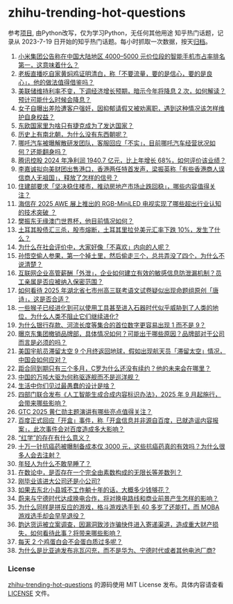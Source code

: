 # zhihu-trending-hot-questions
参考[项目](https://github.com/justjavac/zhihu-trending-hot-questions), 由Python改写，仅为学习Python，无任何其他用途
知乎热门话题，记录从 2023-7-19
日开始的知乎热门话题。每小时抓取一次数据，按天[归档](./data)。
<!-- BEGIN -->
<!-- 最后更新时间 2025-03-20 03:39:38.242169 -->
1. [小米集团公告称在中国大陆地区 4000–5000 元价位段的智能手机市占率排名第一，这意味着什么？](https://www.zhihu.com/question/15283572791)
1. [老板直播吃自家黄焖鸡证明清白，称「不要流量，要的是信心，要的是良心」，他的做法值得借鉴吗？](https://www.zhihu.com/question/15256103521)
1. [美联储维持利率不变，下调经济增长预期，暗示今年将降息 2 次，如何解读？预计可能什么时候会降息？](https://www.zhihu.com/question/15386217178)
1. [女子自曝出差险遭客户强奸，因抑郁请假又被劝离职，遇到这种情况该怎样维护自身权益？](https://www.zhihu.com/question/15373142302)
1. [东欧国家里为啥只有捷克成为了发达国家？](https://www.zhihu.com/question/662137076)
1. [历史上有南北朝，为什么没有东西朝呢？](https://www.zhihu.com/question/634184853)
1. [哪吒汽车被曝解散研发团队，客服回应「不实」，目前哪吒汽车经营状况如何？还能翻身吗？](https://www.zhihu.com/question/15322381145)
1. [腾讯控股 2024 年净利润 1940.7 亿元，比上年增长 68%，如何评价该业绩？](https://www.zhihu.com/question/15344537664)
1. [李嘉诚拟向美财团出售港口，香港两任特首发声，梁振英称「有些香港商人误信商人无祖国」，释放了怎样的信号？](https://www.zhihu.com/question/15346160857)
1. [住建部要求「坚决稳住楼市，推动房地产市场止跌回稳」，哪些内容值得关注？](https://www.zhihu.com/question/15370073275)
1. [海信在 2025 AWE 展上推出的 RGB-MiniLED 电视实现了哪些超出行业认知的技术突破 ？](https://www.zhihu.com/question/15257260859)
1. [樊振东无缘澳门世界杯，他目前情况如何？](https://www.zhihu.com/question/15317265599)
1. [土耳其股债汇三杀，股市熔断，土耳其里拉兑美元汇率下跌 10%，发生了什么？](https://www.zhihu.com/question/15338654137)
1. [为什么在社会评价中，大家好像「不喜欢」内向的人呢？](https://www.zhihu.com/question/15145018131)
1. [孙悟空偷人参果，第一个掉土里，然后偷走三个，总共弄没了四个，为什么不说清楚？](https://www.zhihu.com/question/10750497343)
1. [互联网企业高管薪酬「外泄」，企业如何建立有效的敏感信息防泄漏机制？员工亲属是否应被纳入保密范围？](https://www.zhihu.com/question/15267901487)
1. [如何看待 2025 年湖北省七市州高三联考语文试卷疑似出现命题组原创「唐诗」，这是否合适？](https://www.zhihu.com/question/15202571234)
1. [一些猴子已经进化到可以使用工具甚至进入石器时代似乎威胁到了人类的地位，为什么人类不阻止它们继续进化?](https://www.zhihu.com/question/14529108212)
1. [为什么银行存款、河流长度等集合的首位数字更容易出现 1 而不是 9？](https://www.zhihu.com/question/14544570984)
1. [曝京东集团撤销品牌部，具体情况如何？可能出于哪些原因？品牌部对于公司而言是必须的吗？](https://www.zhihu.com/question/15369152049)
1. [美国宇航员滞留太空 9 个月终返回地球，假如出现航天员「滞留太空」情况，中国会如何应对？](https://www.zhihu.com/question/15321017888)
1. [距合同到期只有三个多月，C罗为什么还没有续约？他的未来会在哪里？](https://www.zhihu.com/question/14527116972)
1. [中国的万吨大驱为何称驱逐舰而不是巡洋舰？](https://www.zhihu.com/question/288740005)
1. [生活中你们见过最愚蠢的设计是啥？](https://www.zhihu.com/question/41685800)
1. [四部门联合发布《人工智能生成合成内容标识办法》，2025 年 9 月起施行，会带来哪些影响？](https://www.zhihu.com/question/14954398937)
1. [GTC 2025 黄仁勋主题演讲有哪些亮点值得关注？](https://www.zhihu.com/question/1885540258956932121)
1. [百度正式回应「开盒」事件，称「开盒信息并非源自百度，已就造谣内容报案」，此次事件会对百度造成多大影响？](https://www.zhihu.com/question/15357963614)
1. [“红学”的存在有什么意义？](https://www.zhihu.com/question/20210965)
1. [十万一针抗癌药被曝制备成本仅 3000 元，这些抗癌药真的有效吗？为什么很多人会去注射？](https://www.zhihu.com/question/15357074428)
1. [年轻人为什么不敢早睡了？](https://www.zhihu.com/question/14683785437)
1. [在数论中，是否存在一个完全由素数构成的无限长等差数列？](https://www.zhihu.com/question/14394950695)
1. [刚毕业该进大公司还是小公司?](https://www.zhihu.com/question/11235966034)
1. [如果去东北小县城不工作躺十年的话，大概多少钱够花？](https://www.zhihu.com/question/15159076844)
1. [蔚来与宁德时代达成换电合作，将对换电路线和商业前景产生怎样的影响？](https://www.zhihu.com/question/15257523518)
1. [为什么同样是拼反应的游戏，格斗游戏选手到 40 多岁了还能打，而 MOBA 游戏选手却会早早退役？](https://www.zhihu.com/question/604524914)
1. [韵达货运被立案调查，因漏洞致涉诈骗快件进入寄递渠道，造成重大财产损失，如何看待此事？将带来哪些影响？](https://www.zhihu.com/question/15348792790)
1. [每天 2 个鸡蛋白会不会蛋白质过多呢？](https://www.zhihu.com/question/666237778)
1. [为什么是比亚迪发布兆瓦闪充，而不是华为、宁德时代或者其他电池厂商?](https://www.zhihu.com/question/1885364843294459402)
<!-- END -->
### License
[zhihu-trending-hot-questions](https://github.com/yaogengzhu/zhihu-trending-hot-questions)
的源码使用 MIT License 发布。具体内容请查看 [LICENSE](./LICENSE) 文件。
